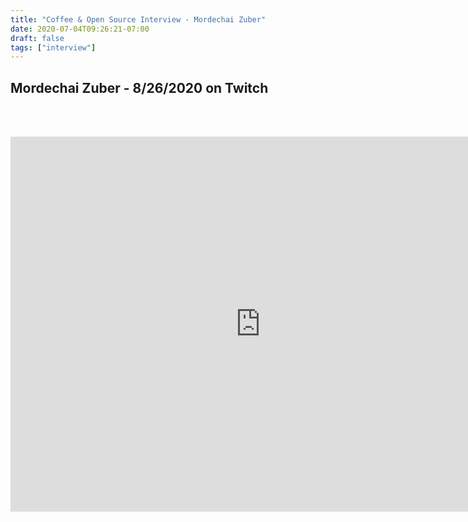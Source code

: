 ```yaml
---
title: "Coffee & Open Source Interview - Mordechai Zuber"
date: 2020-07-04T09:26:21-07:00
draft: false
tags: ["interview"]
---
```


## Mordechai Zuber - 8/26/2020 on Twitch

<br /><br />

<center>
<iframe width="800" height="600" src="https://www.youtube.com/embed/N_56KAyTkKI" frameborder="0" allow="accelerometer; autoplay; clipboard-write; encrypted-media; gyroscope; picture-in-picture" allowfullscreen></iframe>
</center>